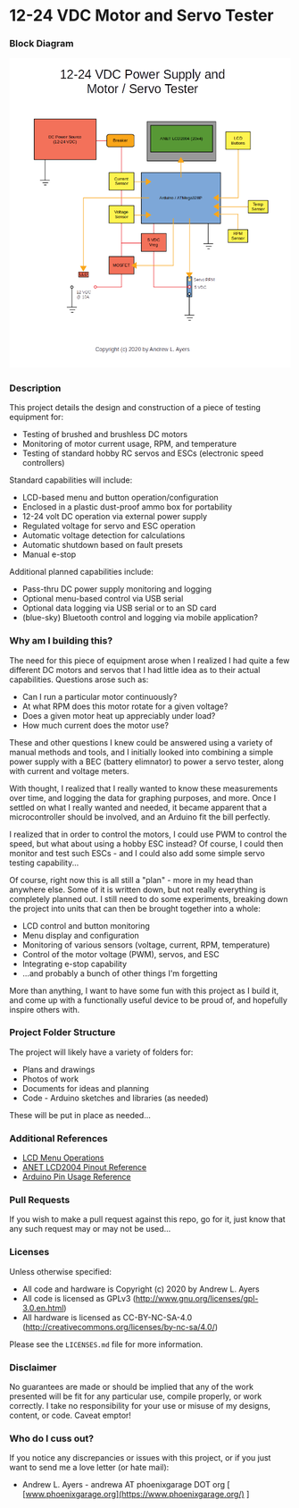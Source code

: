 # 12-24 VDC Motor and Servo Tester #

### Block Diagram ###

![Block Diagram](general/block-diagram.png)

### Description ###

This project details the design and construction of a piece of testing equipment for:

* Testing of brushed and brushless DC motors
* Monitoring of motor current usage, RPM, and temperature
* Testing of standard hobby RC servos and ESCs (electronic speed controllers)

Standard capabilities will include:

* LCD-based menu and button operation/configuration
* Enclosed in a plastic dust-proof ammo box for portability
* 12-24 volt DC operation via external power supply
* Regulated voltage for servo and ESC operation
* Automatic voltage detection for calculations
* Automatic shutdown based on fault presets
* Manual e-stop

Additional planned capabilities include:

* Pass-thru DC power supply monitoring and logging
* Optional menu-based control via USB serial
* Optional data logging via USB serial or to an SD card
* (blue-sky) Bluetooth control and logging via mobile application?

### Why am I building this? ###

The need for this piece of equipment arose when I realized I had quite a few different DC motors and servos that I had little idea as to their actual capabilities. Questions arose such as:

* Can I run a particular motor continuously?
* At what RPM does this motor rotate for a given voltage?
* Does a given motor heat up appreciably under load?
* How much current does the motor use?

These and other questions I knew could be answered using a variety of manual methods and tools, and I initially looked into combining a simple power supply with a BEC (battery elimnator) to power a servo tester, along with current and voltage meters.

With thought, I realized that I really wanted to know these measurements over time, and logging the data for graphing purposes, and more. Once I settled on what I really wanted and needed, it became apparent that a microcontroller should be involved, and an Arduino fit the bill perfectly.

I realized that in order to control the motors, I could use PWM to control the speed, but what about using a hobby ESC instead? Of course, I could then monitor and test such ESCs - and I could also add some simple servo testing capability...

Of course, right now this is all still a "plan" - more in my head than anywhere else. Some of it is written down, but not really everything is completely planned out. I still need to do some experiments, breaking down the project into units that can then be brought together into a whole:

* LCD control and button monitoring
* Menu display and configuration
* Monitoring of various sensors (voltage, current, RPM, temperature)
* Control of the motor voltage (PWM), servos, and ESC
* Integrating e-stop capability
* ...and probably a bunch of other things I'm forgetting

More than anything, I want to have some fun with this project as I build it, and come up with a functionally useful device to be proud of, and hopefully inspire others with.

### Project Folder Structure ###

The project will likely have a variety of folders for:

* Plans and drawings
* Photos of work
* Documents for ideas and planning
* Code - Arduino sketches and libraries (as needed)

These will be put in place as needed...

### Additional References ###

* [LCD Menu Operations](menu/menu-operations.md)
* [ANET LCD2004 Pinout Reference](lcd2004/LCD2004-pinout.md)
* [Arduino Pin Usage Reference](general/pins.md)

### Pull Requests ###

If you wish to make a pull request against this repo, go for it, just know that any such request may or may not be used...

### Licenses ###

Unless otherwise specified:

* All code and hardware is Copyright (c) 2020 by Andrew L. Ayers
* All code is licensed as GPLv3 (http://www.gnu.org/licenses/gpl-3.0.en.html)
* All hardware is licensed as CC-BY-NC-SA-4.0 (http://creativecommons.org/licenses/by-nc-sa/4.0/)

Please see the `LICENSES.md` file for more information.

### Disclaimer ###

No guarantees are made or should be implied that any of the work presented will be fit for any particular use, compile properly, or work correctly. I take no responsibility for your use or misuse of my designs, content, or code. Caveat emptor!

### Who do I cuss out? ###

If you notice any discrepancies or issues with this project, or if you just want to send me a love letter (or hate mail):

* Andrew L. Ayers - andrewa AT phoenixgarage DOT org [ [www.phoenixgarage.org](https://www.phoenixgarage.org/) ]